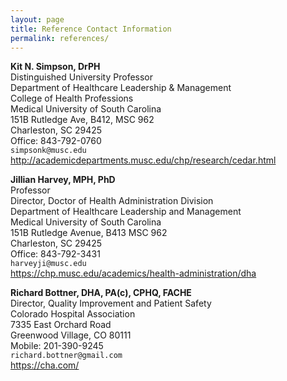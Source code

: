 ```yaml
---
layout: page
title: Reference Contact Information
permalink: references/
---
```


<b>Kit N. Simpson, DrPH</b><br>
Distinguished University Professor<br>
Department of Healthcare Leadership & Management<br>
College of Health Professions<br>
Medical University of South Carolina<br>
151B Rutledge Ave, B412, MSC 962<br>
Charleston, SC 29425<br>
Office: 843-792-0760<br>
`simpsonk@musc.edu`<br>
<http://academicdepartments.musc.edu/chp/research/cedar.html><br>

<b>Jillian Harvey, MPH, PhD</b><br>
Professor<br>
Director, Doctor of Health Administration Division<br>
Department of Healthcare Leadership and Management<br>
Medical University of South Carolina<br>
151B Rutledge Avenue, B413 MSC 962<br>
Charleston, SC 29425<br>
Office: 843-792-3431<br>
`harveyji@musc.edu`<br>
<https://chp.musc.edu/academics/health-administration/dha><br>

<b>Richard Bottner, DHA, PA(c), CPHQ, FACHE</b><br>
Director, Quality Improvement and Patient Safety<br>
Colorado Hospital Association<br>
7335 East Orchard Road<br>
Greenwood Village, CO 80111<br>
Mobile: 201-390-9245<br>
`richard.bottner@gmail.com`<br>
<https://cha.com/>
